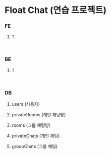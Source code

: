 # Float Chat (연습 프로젝트)

### FE

1. 1

<br />

### BE

1. 1

<br />

### DB

1. users (사용자)

2. privateRooms (개인 채팅방)

3. rooms (그룹 채팅방)

4. privateChats (개인 채팅)

5. groupChats (그룹 채팅)
